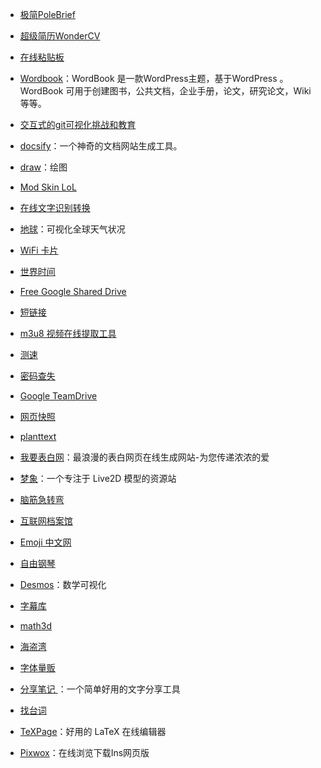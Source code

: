 - [极简PoleBrief](https://www.polebrief.com/index)

- [超级简历WonderCV](https://www.wondercv.com/zh-CN/signin?type=reg###)

- [在线粘贴板](https://paste.itefix.net/)

- [Wordbook](http://www.2zzt.com/wordbook/)：WordBook 是一款WordPress主题，基于WordPress 。WordBook 可用于创建图书，公共文档，企业手册，论文，研究论文，Wiki 等等。

- [交互式的git可视化挑战和教育](https://learngitbranching.js.org/)

- [docsify](https://docsify.js.org/#/zh-cn/)：一个神奇的文档网站生成工具。

- [draw](https://app.diagrams.net/?src=about)：绘图

- [Mod Skin LoL](http://leagueskin.net/)

- [在线文字识别转换](https://ocr.wdku.net/)

- [地球](https://earth.nullschool.net/)：可视化全球天气状况

- [WiFi 卡片](https://wificard.bdw.to/)

- [世界时间](https://time.is/)

- [Free Google Shared Drive](https://td.fastio.me/)

- [短链接](https://u.nu/)

- [m3u8 视频在线提取工具](http://blog.luckly-mjw.cn/tool-show/m3u8-downloader/index.html)

- [测速](https://www.boce.com/)

- [密码查失](https://haveibeenpwned.com/)

- [Google TeamDrive](https://gdrive.zppcw.cn/)

- [网页快照](https://2tool.top/)

- [planttext](https://www.planttext.com/)

- [我要表白网](http://www.51bbw.cn)：最浪漫的表白网页在线生成网站-为您传递浓浓的爱

- [梦象](https://mx.paul.ren/)：一个专注于 Live2D 模型的资源站

- [脑筋急转弯](http://brainden.com/chinese/index.htm)

- [互联网档案馆](https://archive.org/)

- [Emoji 中文网](https://www.emojiall.com/zh-hans)

- [自由钢琴](https://www.autopiano.cn/)

- [Desmos](https://www.desmos.com/?lang=zh-CN)：数学可视化

- [字幕库](http://zimuku.org/)

- [math3d](https://www.math3d.org/)

- [海盗湾](https://thepiratebay.org/index.html)

- [字体量贩](http://www.font5.com.cn/index.html)

- [分享笔记 ](https://sharenote.app/)：一个简单好用的文字分享工具

- [找台词](http://zhaotaici.cn/)

- [TeXPage](https://www.texpage.com/)：好用的 LaTeX 在线编辑器

- [Pixwox](https://www.pixwox.com/zh-hans/)：在线浏览下载Ins网页版